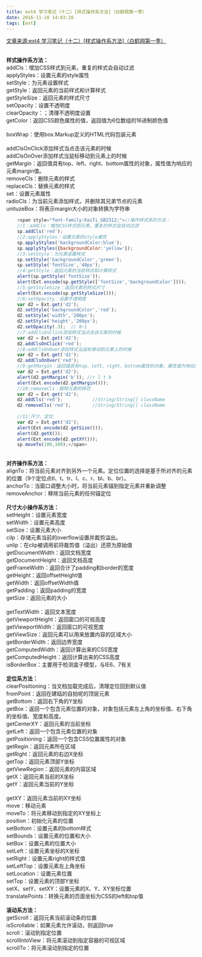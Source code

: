 ```yaml
---
title: ext4 学习笔记（十二）[样式操作系方法]（白鹤翔第一季）
date: 2016-11-10 14:03:28
tags: [ext]
---
```

[文章来源:ext4 学习笔记（十二）[样式操作系方法]（白鹤翔第一季）](http://blog.csdn.net/u011229848/article/details/53115087)


<br/>**样式操作系方法：**
<br/>addCls：增加CSS样式到元素，重复的样式会自动过滤
<br/>applyStyles：设置元素的style属性
<br/>setStyle：为元素设置样式
<br/>getStyle：返回元素的当前样式和计算样式
<br/>getStyleSize：返回元素的样式尺寸
<br/>setOpacity：设置不透明度
<br/>clearOpacity：；清理不透明度设置
<br/>getColor：返回CSS颜色属性的值，返回值为6位数组的16进制颜色值
<br/>
<br/>boxWrap：使用box.Markup定义的HTML代码包装元素
<br/>
<br/>addClsOnClick添加样式当点击该元素的时候
<br/>addClsOnOver添加样式当鼠标移动到元素上的时候
<br/>getMargin：返回值具有top、left、right、bottom属性的对象，属性值为响应的元素margin值。
<br/>removeCls：删除元素的样式
<br/>replaceCls：替换元素的样式
<br/>set：设置元素属性
<br/>radioCls：为当前元素添加样式，并删除其兄弟节点的元素
<br/>unituzeBox：将表示margin大小的对象转换为字符串
```javascript
	<span style="font-family:KaiTi_GB2312;">//操作样式系的方法：
	//1：addCls：增加CSS样式到元素，重复的样式会自动过滤
	sp.addCls('red');
	//2:applyStyles：设置元素的style属性
	sp.applyStyles('backgroundColor:blue');
	sp.applyStyles({backgroundColor:'yellow'});
	//3:setStyle：为元素设置样式
	sp.setStyle('backgroundColor','green');
	sp.setStyle('fontSize','40px');
	//4:getStyle：返回元素的当前样式和计算样式
	alert(sp.getStyle('fontSize'));
	alert(Ext.encode(sp.getStyle(['fontSize','backgroundColor'])));
	//5:getStyleSize：返回元素的样式尺寸
	alert(Ext.encode(sp.getStyleSize()));
	//6:setOpacity：设置不透明度
	var d2 = Ext.get('d2');
	d2.setStyle('backgroundColor','red');
	d2.setStyle('width','200px');
	d2.setStyle('height','200px');
	d2.setOpacity(.3);	// 0~1
	//7:addClsOnClick添加样式当点击该元素的时候
	var d2 = Ext.get('d2');
	d2.addClsOnClick('red');
	//8:addClsOnOver添加样式当鼠标移动到元素上的时候
	var d2 = Ext.get('d2');
	d2.addClsOnOver('red');	
	//9:getMargin：返回值具有top、left、right、bottom属性的对象，属性值为响应的元素margin值。
	var d2 = Ext.get('d2');
	alert(d2.getMargin('b')); //r l t b
	alert(Ext.encode(d2.getMargin()));
	//10:removeCls：删除元素的样式	
	var d2 = Ext.get('d2');
	d2.addCls('red');			//String/String[] className
	d2.removeCls('red');		//String/String[] className
	
	//11:尺寸、定位
	var d2 = Ext.get('d2');
	alert(Ext.encode(d2.getSize()));
	alert(d2.getX());
	alert(Ext.encode(d2.getXY()));
	sp.moveTo(100,100);</span>

```

<br/>**对齐操作系方法：**
<br/>alignTo：将当前元素对齐到另外一个元素。定位位置的选择是基于所对齐的元素的位置（9个定位点tl、t、tr、l、c、r、bl、b、br）。
<br/>anchorTo：当窗口调整大小时，将当前元素锚到指定元素并重新调整
<br/>removeAnchor：移除当前元素的任何锚定位
<br/>
<br/>**尺寸大小操作系方法：**
<br/>setHeight：设置元素宽度
<br/>setWidth：设置元素高度
<br/>setSize：设置元素大小
<br/>cilp：存储元素当前的overflow设置并裁剪溢出。
<br/>unlip：在clip被调用前将裁剪值（溢出）还原为原始值
<br/>getDocumentWidth：返回文档宽度
<br/>getDocumentHeight：返回文档高度
<br/>getFrameWidth：返回合计了padding和border的宽度
<br/>getHeight：返回offsetHeight值
<br/>getWidth：返回offsetWidth值
<br/>getPadding：返回padding的宽度
<br/>getSize：返回元素的大小
<br/>
<br/>getTextWidth：返回文本宽度
<br/>getViewportHeight：返回窗口的可视高度
<br/>getViewportWidth：返回窗口的可视宽度
<br/>getViewSize：返回元素可以用来放置内容的区域大小
<br/>getBorderWidth：返回边界宽度
<br/>getComputedWidth：返回计算出来的CSS宽度
<br/>getComputedHeight：返回计算出来的CSS高度
<br/>isBorderBox：主要用于检测盒子模型，与IE6、7有关
<br/>
<br/>**定位系方法：**
<br/>clearPositioning：当文档加载完成后，清理定位回到默认值
<br/>fromPoint：返回在建瓯的自拍呢的顶层元素
<br/>getBottom：返回右下角的Y坐标
<br/>getBox：返回一个包含元素位置的对象，对象包括元素左上角的坐标值、右下角的坐标值、宽度和高度。
<br/>getCenterXY：返回元素的当前坐标
<br/>getLeft：返回一个包含元素位置的对象
<br/>getPositioning：返回一个包含CSS位置属性的对象
<br/>getRegin：返回元素所在区域
<br/>getRight：返回元素的右边X坐标
<br/>getTop：返回元素顶部Y坐标
<br/>getViewRegion：返回元素的内容区域
<br/>getX：返回元素当前的X坐标
<br/>getY：返回元素当前的Y坐标
<br/>
<br/>getXY：返回元素当前的XY坐标
<br/>move：移动元素
<br/>moveTo：将元素移动到指定的XY坐标上
<br/>position：初始化元素的位置
<br/>setBottom：设置元素的bottom样式
<br/>setBounds：设置元素的位置和大小
<br/>setBox：设置元素的位置大小
<br/>setLeft：设置元素坐标的X坐标
<br/>setRight：设置元素right的样式值
<br/>setLeftTop：设置元素左上角坐标
<br/>setLocation：设置元素位置
<br/>setTop：设置元素的顶部Y坐标
<br/>setX、setY、setXY：设置元素的X、Y、XY坐标位置
<br/>translatePoints：转换元素的页面坐标为CSS的left和top值
<br/>
<br/>**滚动系方法：**
<br/>getScroll：返回元素当前滚动条的位置
<br/>isScrollable：如果元素允许滚动，则返回true
<br/>scroll：滚动到指定位置
<br/>scrollIntoView：将元素滚动到指定容器的可视区域
<br/>scrollTo：将元素滚动到指定的位置